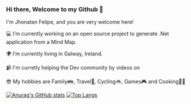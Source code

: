 ### Hi there, Welcome to my Github 👋

I'm Jhonatan Felipe, and you are very welcome here!

💻 I’m currently working on an open source project to generate .Net application from a Mind Map.

🌍 I’m currently living in Galway, Ireland.

📹 I'm curretly helping the Dev community by videos on 

😎 My hobbies are Family👪, Travel🛫, Cycling🚲, Games🎮 and Cooking👨‍🍳

[![Anurag's GitHub stats](https://github-readme-stats.vercel.app/api?username=jhonatanfelipe901&show_icons=true&theme=dark)](https://github.com/jhonatanfelipe901/github-readme-stats)
[![Top Langs](https://github-readme-stats.vercel.app/api/top-langs/?username=jhonatanfelipe901&layout=compact&theme=dark)](https://github.com/anuraghazra/github-readme-stats)
